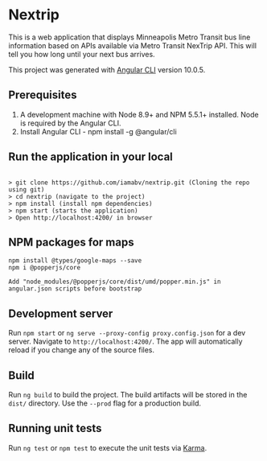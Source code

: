 # Nextrip

This is a web application that displays Minneapolis Metro Transit bus line information based on APIs available via Metro Transit NexTrip API. This will tell you how long until your next bus arrives.

This project was generated with [Angular CLI](https://github.com/angular/angular-cli) version 10.0.5.

## Prerequisites

1. A development machine with Node 8.9+ and  NPM 5.5.1+ installed. Node is required by the Angular CLI.
2. Install Angular CLI - npm install -g @angular/cli

## Run the application in your local

```

> git clone https://github.com/iamabv/nextrip.git (Cloning the repo using git)
> cd nextrip (navigate to the project)
> npm install (install npm dependencies)
> npm start (starts the application)
> Open http://localhost:4200/ in browser

```

## NPM packages for maps

```
npm install @types/google-maps --save
npm i @popperjs/core

Add "node_modules/@popperjs/core/dist/umd/popper.min.js" in angular.json scripts before bootstrap
```

## Development server

Run `npm start` or `ng serve --proxy-config proxy.config.json` for a dev server. Navigate to `http://localhost:4200/`. The app will automatically reload if you change any of the source files.

## Build

Run `ng build` to build the project. The build artifacts will be stored in the `dist/` directory. Use the `--prod` flag for a production build.

## Running unit tests

Run `ng test` or `npm test` to execute the unit tests via [Karma](https://karma-runner.github.io).
